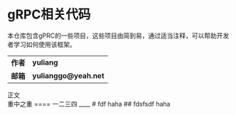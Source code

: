 gRPC相关代码
===========
本仓库包含gPRC的一些项目，这些项目由简到易，通过适当注释，可以帮助开发者学习如何使用该框架。
<table>
  <tr>
    <td><b>作者</b></td>
    <td><b>yuliang</b></td>
  </tr>
  <tr>
    <td><b>邮箱</b></td>
    <td><b>yulianggo@yeah.net</b></td>
  </tr>
</table>
正文<br>
重中之重
====
一二三四
____
# fdf
haha
## fdsfsdf
haha
